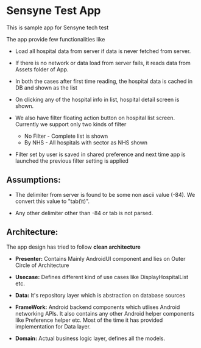 # Sensyne Test App
This is sample app for Sensyne tech test

The app provide few functionalities like
* Load all hospital data from server if data is never fetched from server.

* If there is no network or data load from server fails, it reads data from Assets folder of App.

* In both the cases after first time reading, the hospital data is cached in DB and shown as the list

* On clicking any of the hospital info in list, hospital detail screen is shown.

* We also have filter floating action button on hospital list screen. Currently we support only two kinds of filter
  * No Filter - Complete list is shown
  * By NHS - All hospitals with sector as NHS shown

* Filter set by user is saved in shared preference and next time app is launched the previous filter setting is applied


   
## Assumptions:

 * The delimiter from server is found to be some non ascii value (-84). We convert this value to "tab(\t)".

 * Any other delimiter other than -84 or tab is not parsed.


## Architecture:

The app design has tried to follow **clean architecture**


* **Presenter:** Contains Mainly AndroidUI component and lies on Outer Circle of Architecture

* **Usecase:** Defines different kind of use cases like DisplayHospitalList etc.

* **Data:** It's repository layer which is abstraction on database sources

* **FrameWork:** Android backend components which utlises Android networking APIs. It also contains any other Android helper
  components like Preference helper etc. Most of the time it has provided implementation for Data layer.
            
* **Domain:** Actual business logic layer, defines all the models.
